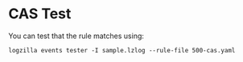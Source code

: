 # CAS Test

You can test that the rule matches using:

```
logzilla events tester -I sample.lzlog --rule-file 500-cas.yaml
```
